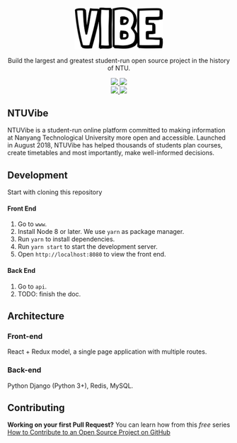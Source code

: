 <p align="center">
  <img src="./images/logos/logo.png?raw=true" width="200">
</p>

<p align="center">Build the largest and greatest student-run open source project in the history of NTU.</p>

<p align="center">
  <a href="https://github.com/prettier/prettier">
    <img src="https://img.shields.io/badge/code_style-prettier-ff69b4.svg?style=flat-square" />
  </a>
  <a href="http://makeapullrequest.com">
    <img src="https://img.shields.io/badge/PRs-welcome-brightgreen.svg?style=flat-square)" />
  </a>
  <br/>
  <a href="https://github.com/liumcse/ntuvibe/stargazers">
    <img src="https://img.shields.io/github/stars/liumcse/ntuvibe.svg?style=social" />
  </a>
  <a href="https://github.com/liumcse/ntuvibe/watchers">
    <img src="https://img.shields.io/github/watchers/liumcse/ntuvibe.svg?style=social" />
  </a>
</p>

## NTUVibe

NTUVibe is a student-run online platform committed to making information at Nanyang Technological University more open and accessible. Launched in August 2018, NTUVibe has helped thousands of students plan courses, create timetables and most importantly, make well-informed decisions.

## Development

Start with cloning this repository

#### Front End

1. Go to `www`.
2. Install Node 8 or later. We use `yarn` as package manager.
3. Run `yarn` to install dependencies.
4. Run `yarn start` to start the development server.
5. Open `http://localhost:8080` to view the front end.

#### Back End

1. Go to `api`.
2. TODO: finish the doc.

## Architecture

### Front-end

React + Redux model, a single page application with multiple routes.

### Back-end

Python Django (Python 3+), Redis, MySQL.

## Contributing

**Working on your first Pull Request?** You can learn how from this _free_ series [How to Contribute to an Open Source Project on GitHub](https://egghead.io/series/how-to-contribute-to-an-open-source-project-on-github)
